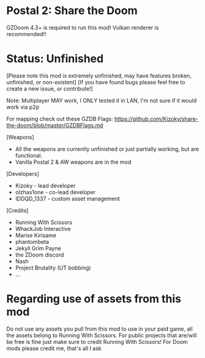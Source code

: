 # Postal 2: Share the Doom

GZDoom 4.3+ is required to run this mod! Vulkan renderer is recommended!!

# Status: Unfinished
[Please note this mod is extremely unfinished, may have features broken, unfinished, or non-existent]
[If you have found bugs please feel free to create a new issue, or contribute!]

Note: Multiplayer MAY work, I ONLY tested it in LAN, I'm not sure if it would work via p2p

For mapping check out these GZDB Flags: https://github.com/Kizoky/share-the-doom/blob/master/GZDBFlags.md

[Weapons]
- All the weapons are currently unfinished or just partially working, but are functional.
- Vanilla Postal 2 & AW weapons are in the mod

[Developers]
- Kizoky - lead developer
- olzhas1one - co-lead developer
- IDDQD_1337 - custom asset management

[Credits]
- Running With Scissors
- WhackJob Interactive
- Marise Kirisame
- phantombeta
- Jekyll Grim Payne
- the ZDoom discord
- Nash
- Project Brutality (UT bobbing)
- ...

# Regarding use of assets from this mod

Do not use any assets you pull from this mod to use in your paid game, all the assets belong to Running With Scissors. For public projects that are/will be free is fine just make sure to credit Running With Scissors! For Doom mods please credit me, that's all I ask
